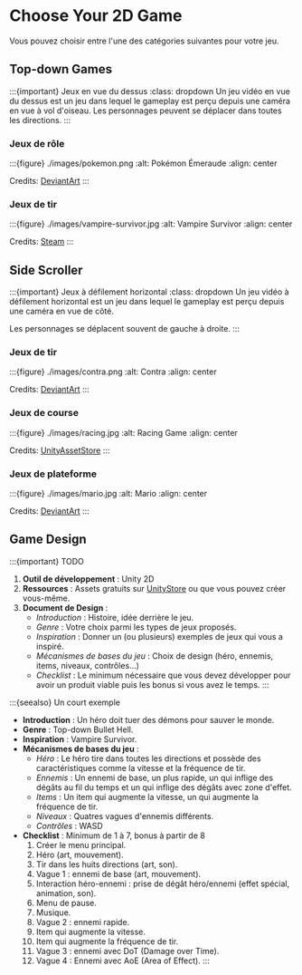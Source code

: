# Choose Your 2D Game

Vous pouvez choisir entre l'une des catégories suivantes pour votre jeu.

## Top-down Games

:::{important} Jeux en vue du dessus
:class: dropdown
Un jeu vidéo en vue du dessus est un jeu dans lequel le gameplay est perçu depuis une caméra en vue à vol d'oiseau.
Les personnages peuvent se déplacer dans toutes les directions.
:::

### Jeux de rôle

:::{figure} ./images/pokemon.png
:alt: Pokémon Émeraude
:align: center

Credits: [DeviantArt](https://www.deviantart.com/lazzxion-keyblade/art/Pokemon-Emerald-Shimmer-WIP-343764514)
:::

### Jeux de tir

:::{figure} ./images/vampire-survivor.jpg
:alt: Vampire Survivor
:align: center

Credits: [Steam](https://store.steampowered.com/app/1794680/Vampire_Survivors/)
:::

## Side Scroller

:::{important} Jeux à défilement horizontal 
:class: dropdown
Un jeu vidéo à défilement horizontal est un jeu dans lequel le gameplay est perçu depuis une caméra en vue de côté.

Les personnages se déplacent souvent de gauche à droite.
:::

### Jeux de tir

:::{figure} ./images/contra.png
:alt: Contra
:align: center

Credits: [DeviantArt](https://www.deviantart.com/luis-mortalkombat14/art/super-contra-st3-2D-434478041)
:::

### Jeux de course

:::{figure} ./images/racing.jpg
:alt: Racing Game
:align: center

Credits: [UnityAssetStore](https://assetstore.unity.com/packages/templates/packs/2d-racing-game-76989/reviews)
:::

### Jeux de plateforme

:::{figure} ./images/mario.jpg
:alt: Mario
:align: center

Credits: [DeviantArt](https://www.deviantart.com/ah-noniamkerd/favourites/77948447/new-super-mario-princess-peach-ds-and-3d-land?page=44)
:::

## Game Design

:::{important} TODO  
1. **Outil de développement** : Unity 2D
2. **Ressources** : Assets gratuits sur [UnityStore](assetstore.unity.com) ou que vous pouvez créer vous-même.
3. **Document de Design** : 
    - *Introduction* : Histoire, idée derrière le jeu.
    - *Genre* : Votre choix parmi les types de jeux proposés.
    - *Inspiration* : Donner un (ou plusieurs) exemples de jeux qui vous a inspiré.
    - *Mécanismes de bases du jeu* : Choix de design (héro, ennemis, items, niveaux, contrôles...)
    - *Checklist* : Le minimum nécessaire que vous devez développer pour avoir un produit viable puis les bonus si vous avez le temps.
:::

:::{seealso} Un court exemple
- **Introduction** : Un héro doit tuer des démons pour sauver le monde.
- **Genre** : Top-down Bullet Hell.
- **Inspiration** : Vampire Survivor.
- **Mécanismes de bases du jeu** :
    - *Héro* : Le héro tire dans toutes les directions et possède des caractéristiques comme la vitesse et la fréquence de tir.
    - *Ennemis* : Un ennemi de base, un plus rapide, un qui inflige des dégâts au fil du temps et un qui inflige des dégâts avec zone d'effet.
    - *Items* : Un item qui augmente la vitesse, un qui augmente la fréquence de tir.
    - *Niveaux* : Quatres vagues d'ennemis différents.
    - *Contrôles* : WASD
- **Checklist** : Minimum de 1 à 7, bonus à partir de 8 
    1. Créer le menu principal.
    2. Héro (art, mouvement).
    3. Tir dans les huits directions (art, son).
    4. Vague 1 : ennemi de base (art, mouvement).
    5. Interaction héro-ennemi : prise de dégât héro/ennemi (effet spécial, animation, son).
    6. Menu de pause.
    7. Musique.
    8. Vague 2 : ennemi rapide.
    9. Item qui augmente la vitesse.
    10. Item qui augmente la fréquence de tir.
    11. Vague 3 : ennemi avec DoT (Damage over Time).
    12. Vague 4 : Ennemi avec AoE (Area of Effect).
:::